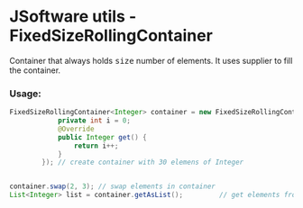 # JSoftware utils - FixedSizeRollingContainer

Container that always holds <tt>size</tt> number of elements. It uses supplier to fill the container.

### Usage:
```java
FixedSizeRollingContainer<Integer> container = new FixedSizeRollingContainer<>(30, new Supplier<Integer>() {
			private int i = 0;
			@Override
			public Integer get() {
				return i++;
			}
		}); // create container with 30 elemens of Integer


container.swap(2, 3); // swap elements in container
List<Integer> list = container.getAsList();         // get elements from container as list

```
